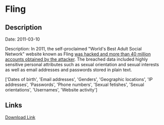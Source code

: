 # Fling

## Description

Date: 2011-03-10

Description:
In 2011, the self-proclaimed &quot;World's Best Adult Social Network&quot; website known as Fling <a href="http://motherboard.vice.com/read/another-day-another-hack-passwords-and-sexual-desires-for-dating-site-fling" target="_blank" rel="noopener">was hacked and more than 40 million accounts obtained by the attacker</a>. The breached data included highly sensitive personal attributes such as sexual orientation and sexual interests as well as email addresses and passwords stored in plain text.


['Dates of birth', 'Email addresses', 'Genders', 'Geographic locations', 'IP addresses', 'Passwords', 'Phone numbers', 'Sexual fetishes', 'Sexual orientations', 'Usernames', 'Website activity']

## Links

[Download Link](https://link-to.net/1229997/792.169820764169/dynamic/?r=aHR0cHM6Ly93d3cubWVkaWFmaXJlLmNvbS92aWV3L3RGMXBnWmlKcnBreUxjVy9mbGluZy5jb20vZmlsZQ==)